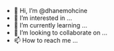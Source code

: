 - 👋 Hi, I’m @dhanemohcine
- 👀 I’m interested in ...
- 🌱 I’m currently learning ...
- 💞️ I’m looking to collaborate on ...
- 📫 How to reach me ...

<!---
dhanemohcine/dhanemohcine is a ✨ special ✨ repository because its `README.md` (this file) appears on your GitHub profile.
You can click the Preview link to take a look at your changes.
--->
